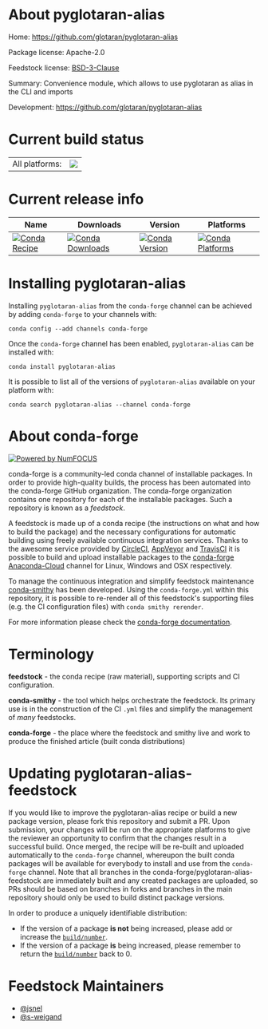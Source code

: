 About pyglotaran-alias
======================

Home: https://github.com/glotaran/pyglotaran-alias

Package license: Apache-2.0

Feedstock license: [BSD-3-Clause](https://github.com/conda-forge/pyglotaran-alias-feedstock/blob/master/LICENSE.txt)

Summary: Convenience module, which allows to use pyglotaran as alias in the CLI and imports

Development: https://github.com/glotaran/pyglotaran-alias

Current build status
====================


<table><tr><td>All platforms:</td>
    <td>
      <a href="https://dev.azure.com/conda-forge/feedstock-builds/_build/latest?definitionId=10874&branchName=master">
        <img src="https://dev.azure.com/conda-forge/feedstock-builds/_apis/build/status/pyglotaran-alias-feedstock?branchName=master">
      </a>
    </td>
  </tr>
</table>

Current release info
====================

| Name | Downloads | Version | Platforms |
| --- | --- | --- | --- |
| [![Conda Recipe](https://img.shields.io/badge/recipe-pyglotaran--alias-green.svg)](https://anaconda.org/conda-forge/pyglotaran-alias) | [![Conda Downloads](https://img.shields.io/conda/dn/conda-forge/pyglotaran-alias.svg)](https://anaconda.org/conda-forge/pyglotaran-alias) | [![Conda Version](https://img.shields.io/conda/vn/conda-forge/pyglotaran-alias.svg)](https://anaconda.org/conda-forge/pyglotaran-alias) | [![Conda Platforms](https://img.shields.io/conda/pn/conda-forge/pyglotaran-alias.svg)](https://anaconda.org/conda-forge/pyglotaran-alias) |

Installing pyglotaran-alias
===========================

Installing `pyglotaran-alias` from the `conda-forge` channel can be achieved by adding `conda-forge` to your channels with:

```
conda config --add channels conda-forge
```

Once the `conda-forge` channel has been enabled, `pyglotaran-alias` can be installed with:

```
conda install pyglotaran-alias
```

It is possible to list all of the versions of `pyglotaran-alias` available on your platform with:

```
conda search pyglotaran-alias --channel conda-forge
```


About conda-forge
=================

[![Powered by NumFOCUS](https://img.shields.io/badge/powered%20by-NumFOCUS-orange.svg?style=flat&colorA=E1523D&colorB=007D8A)](http://numfocus.org)

conda-forge is a community-led conda channel of installable packages.
In order to provide high-quality builds, the process has been automated into the
conda-forge GitHub organization. The conda-forge organization contains one repository
for each of the installable packages. Such a repository is known as a *feedstock*.

A feedstock is made up of a conda recipe (the instructions on what and how to build
the package) and the necessary configurations for automatic building using freely
available continuous integration services. Thanks to the awesome service provided by
[CircleCI](https://circleci.com/), [AppVeyor](https://www.appveyor.com/)
and [TravisCI](https://travis-ci.com/) it is possible to build and upload installable
packages to the [conda-forge](https://anaconda.org/conda-forge)
[Anaconda-Cloud](https://anaconda.org/) channel for Linux, Windows and OSX respectively.

To manage the continuous integration and simplify feedstock maintenance
[conda-smithy](https://github.com/conda-forge/conda-smithy) has been developed.
Using the ``conda-forge.yml`` within this repository, it is possible to re-render all of
this feedstock's supporting files (e.g. the CI configuration files) with ``conda smithy rerender``.

For more information please check the [conda-forge documentation](https://conda-forge.org/docs/).

Terminology
===========

**feedstock** - the conda recipe (raw material), supporting scripts and CI configuration.

**conda-smithy** - the tool which helps orchestrate the feedstock.
                   Its primary use is in the construction of the CI ``.yml`` files
                   and simplify the management of *many* feedstocks.

**conda-forge** - the place where the feedstock and smithy live and work to
                  produce the finished article (built conda distributions)


Updating pyglotaran-alias-feedstock
===================================

If you would like to improve the pyglotaran-alias recipe or build a new
package version, please fork this repository and submit a PR. Upon submission,
your changes will be run on the appropriate platforms to give the reviewer an
opportunity to confirm that the changes result in a successful build. Once
merged, the recipe will be re-built and uploaded automatically to the
`conda-forge` channel, whereupon the built conda packages will be available for
everybody to install and use from the `conda-forge` channel.
Note that all branches in the conda-forge/pyglotaran-alias-feedstock are
immediately built and any created packages are uploaded, so PRs should be based
on branches in forks and branches in the main repository should only be used to
build distinct package versions.

In order to produce a uniquely identifiable distribution:
 * If the version of a package **is not** being increased, please add or increase
   the [``build/number``](https://conda.io/docs/user-guide/tasks/build-packages/define-metadata.html#build-number-and-string).
 * If the version of a package **is** being increased, please remember to return
   the [``build/number``](https://conda.io/docs/user-guide/tasks/build-packages/define-metadata.html#build-number-and-string)
   back to 0.

Feedstock Maintainers
=====================

* [@jsnel](https://github.com/jsnel/)
* [@s-weigand](https://github.com/s-weigand/)

